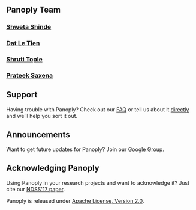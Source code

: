 ## Panoply Team 

### [Shweta Shinde](https://www.comp.nus.edu.sg/~shweta24/)

### [Dat Le Tien](https://coinsrs.no/dat-le-tien/)

### [Shruti Tople](http://www.comp.nus.edu.sg/~shruti90/)

### [Prateek Saxena](https://www.comp.nus.edu.sg/~prateeks/)
 

## Support

Having trouble with Panoply? Check out our [FAQ](https://shwetasshinde24.github.io/Panoply/faq.html) or tell us about it [directly]() and we’ll help you sort it out.

## Announcements

Want to get future updates for Panoply? Join our [Google Group](panoply-announcements@googlegroups.com). 

## Acknowledging Panoply

Using Panoply in your research projects and want to acknowledge it? Just cite our [NDSS'17 paper](https://www.comp.nus.edu.sg/~shweta24/panoply_ndss17.bib).

Panoply is released under [Apache License, Version 2.0](https://www.apache.org/licenses/LICENSE-2.0).
